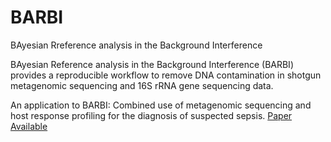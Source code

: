 # BARBI
BAyesian Rreference analysis in the Background Interference 

BAyesian Reference analysis in the Background Interference (BARBI) provides a reproducible workflow to remove DNA contamination in shotgun metagenomic sequencing and 16S rRNA gene sequencing data.

An application to BARBI: Combined use of metagenomic sequencing and host response profiling for the diagnosis of suspected sepsis. [Paper Available](https://www.biorxiv.org/content/10.1101/854182v2.article-metrics)
